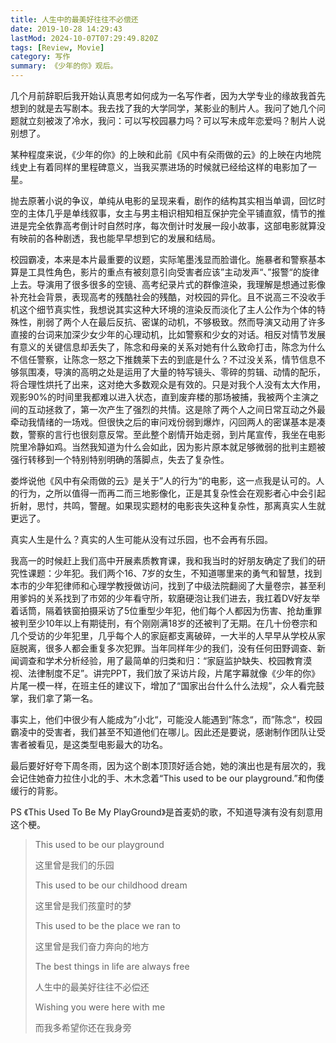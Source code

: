 ```yaml
---
title: 人生中的最美好往往不必偿还
date: 2019-10-28 14:29:43
lastMod: 2024-10-07T07:29:49.820Z
tags: [Review, Movie]
category: 写作
summary: 《少年的你》观后。
---
```


几个月前辞职后我开始认真思考如何成为一名写作者，因为大学专业的缘故我首先想到的就是去写剧本。我去找了我的大学同学，某影业的制片人。我问了她几个问题就立刻被泼了冷水，我问：可以写校园暴力吗？可以写未成年恋爱吗？制片人说别想了。

某种程度来说，《少年的你》的上映和此前《风中有朵雨做的云》的上映在内地院线史上有着同样的里程碑意义，当我买票进场的时候就已经给这样的电影加了一星。

抛去原著小说的争议，单纯从电影的呈现来看，剧作的结构其实相当单调，回忆时空的主体几乎是单线叙事，女主与男主相识相知相互保护完全平铺直叙，情节的推进是完全依靠高考倒计时自然时序，每次倒计时发展一段小故事，这部电影就算没有映前的各种剧透，我也能早早想到它的发展和结局。

校园霸凌，本来是本片最重要的议题，实际笔墨浅显而脸谱化。施暴者和警察基本算是工具性角色，影片的重点有被刻意引向受害者应该”主动发声“、”报警“的旋律上去。导演用了很多很多的空镜、高考纪录片式的群像渲染，我理解是想通过影像补充社会背景，表现高考的残酷社会的残酷，对校园的异化。且不说高三不没收手机这个细节真实性，我想说其实这种大环境的渲染反而淡化了主人公作为个体的特殊性，削弱了两个人在最后反抗、密谋的动机，不够极致。然而导演又动用了许多直接的台词来加深少女少年的心理动机，比如警察和少女的对话。相反对情节发展有意义的关键信息却丢失了，陈念和母亲的关系对她有什么致命打击，陈念为什么不信任警察，让陈念一怒之下推魏莱下去的到底是什么？不过没关系，情节信息不够氛围凑，导演的高明之处是运用了大量的特写镜头、零碎的剪辑、动情的配乐，将合理性烘托了出来，这对绝大多数观众是有效的。只是对我个人没有太大作用，观影90%的时间里我都难以进入状态，直到废弃楼的那场被捕，我被两个主演之间的互动拯救了，第一次产生了强烈的共情。这是除了两个人之间日常互动之外最牵动我情绪的一场戏。但很快之后的审问戏份弱到爆炸，闪回两人的密谋基本是凑数，警察的言行也很刻意反常。至此整个剧情开始走弱，到片尾宣传，我坐在电影院里冷静如鸡。当然我知道为什么会如此，因为影片原本就足够微弱的批判主题被强行转移到一个特别特别明确的落脚点，失去了复杂性。

娄烨说他《风中有朵雨做的云》是关于”人的行为“的电影，这一点我是认可的。人的行为，之所以值得一而再二而三地影像化，正是其复杂性会在观影者心中会引起折射，思忖，共鸣，警醒。如果现实题材的电影丧失这种复杂性，那离真实人生就更远了。

真实人生是什么？真实的人生可能从没有过乐园，也不会再有乐园。

我高一的时候赶上我们高中开展素质教育课，我和我当时的好朋友确定了我们的研究性课题：少年犯。我们两个16、7岁的女生，不知道哪里来的勇气和智慧，找到本市的少年犯律师和心理学教授做访问，找到了中级法院翻阅了大量卷宗，甚至利用爹妈的关系找到了市郊的少年看守所，软磨硬泡让我们进去，我扛着DV好友举着话筒，隔着铁窗拍摄采访了5位重型少年犯，他们每个人都因为伤害、抢劫重罪被判至少10年以上有期徒刑，有个刚刚满18岁的还被判了无期。在几十份卷宗和几个受访的少年犯里，几乎每个人的家庭都支离破碎，一大半的人早早从学校从家庭脱离，很多人都会重复多次犯罪。当年同样年少的我们，没有任何田野调查、新闻调查和学术分析经验，用了最简单的归类和归：“家庭监护缺失、校园教育漠视、法律制度不足”。讲完PPT，我们放了采访片段，片尾字幕就像《少年的你》片尾一模一样，在班主任的建议下，增加了“国家出台什么什么法规”，众人看完鼓掌，我们拿了第一名。

事实上，他们中很少有人能成为”小北“，可能没人能遇到”陈念“，而”陈念“，校园霸凌中的受害者，我们甚至不知道他们在哪儿。因此还是要说，感谢制作团队让受害者被看见，是这类型电影最大的功名。

最后要好好夸下周冬雨，因为这个剧本顶顶好适合她，她的演出也是有层次的，我会记住她奋力拉住小北的手、木木念着“This used to be our playground.”和佝偻缓行的背影。

PS 《This Used To Be My PlayGround》是首麦奶的歌，不知道导演有没有刻意用这个梗。

> This used to be our playground
>
> 这里曾是我们的乐园
>
> This used to be our childhood dream
>
> 这里曾是我们孩童时的梦
>
> This used to be the place we ran to
>
> 这里曾是我们奋力奔向的地方
>
> The best things in life are always free
>
> 人生中的最美好往往不必偿还
>
> Wishing you were here with me
>
> 而我多希望你还在我身旁
